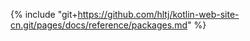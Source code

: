 {% include "git+https://github.com/hltj/kotlin-web-site-cn.git/pages/docs/reference/packages.md" %}

